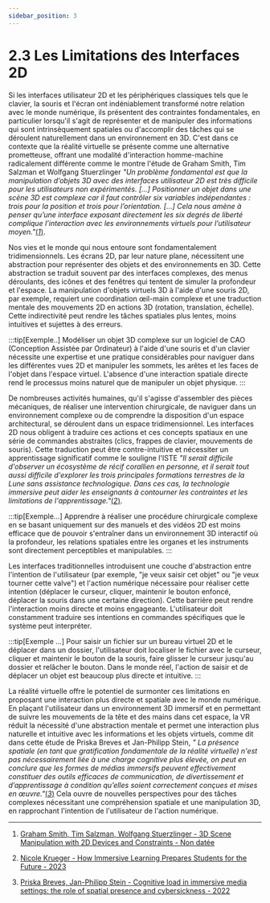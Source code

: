 ```yaml
---
sidebar_position: 3
---
```


# 2.3 Les Limitations des Interfaces 2D

Si les interfaces utilisateur 2D et les périphériques classiques tels que le clavier, la souris et l'écran ont indéniablement transformé notre relation avec le monde numérique, ils présentent des contraintes fondamentales, en particulier lorsqu'il s'agit de représenter et de manipuler des informations qui sont intrinsèquement spatiales ou d'accomplir des tâches qui se déroulent naturellement dans un environnement en 3D. C'est dans ce contexte que la réalité virtuelle se présente comme une alternative prometteuse, offrant une modalité d'interaction homme-machine radicalement différente comme le montre l'étude de Graham Smith, Tim Salzman et Wolfgang Stuerzlinger _"Un problème fondamental est que la manipulation d’objets 3D avec des interfaces utilisateur 2D est très difficile pour les utilisateurs non expérimentés. […] Positionner un objet dans une scène 3D est complexe car il faut contrôler six variables indépendantes : trois pour la position et trois pour l’orientation. […] Cela nous amène à penser qu’une interface exposant directement les six degrés de liberté complique l’interaction avec les environnements virtuels pour l’utilisateur moyen."_[(*1*)](https://vvise.iat.sfu.ca/user/data/papers/mive_gi2001.pdf).



Nos vies et le monde qui nous entoure sont fondamentalement tridimensionnels. Les écrans 2D, par leur nature plane, nécessitent une abstraction pour représenter des objets et des environnements en 3D. Cette abstraction se traduit souvent par des interfaces complexes, des menus déroulants, des icônes et des fenêtres qui tentent de simuler la profondeur et l'espace. La manipulation d'objets virtuels 3D à l'aide d'une souris 2D, par exemple, requiert une coordination œil-main complexe et une traduction mentale des mouvements 2D en actions 3D (rotation, translation, échelle). Cette indirectivité peut rendre les tâches spatiales plus lentes, moins intuitives et sujettes à des erreurs. 



:::tip[Exemple..]
Modéliser un objet 3D complexe sur un logiciel de CAO (Conception Assistée par Ordinateur) à l'aide d'une souris et d'un clavier nécessite une expertise et une pratique considérables pour naviguer dans les différentes vues 2D et manipuler les sommets, les arêtes et les faces de l'objet dans l'espace virtuel. L'absence d'une interaction spatiale directe rend le processus moins naturel que de manipuler un objet physique.
:::


De nombreuses activités humaines, qu'il s'agisse d'assembler des pièces mécaniques, de réaliser une intervention chirurgicale, de naviguer dans un environnement complexe ou de comprendre la disposition d'un espace architectural, se déroulent dans un espace tridimensionnel. Les interfaces 2D nous obligent à traduire ces actions et ces concepts spatiaux en une série de commandes abstraites (clics, frappes de clavier, mouvements de souris). Cette traduction peut être contre-intuitive et nécessiter un apprentissage significatif comme le souligne l'ISTE _"Il serait difficile d'observer un écosystème de récif corallien en personne, et il serait tout aussi difficile d'explorer les trois principales formations terrestres de la Lune sans assistance technologique. Dans ces cas, la technologie immersive peut aider les enseignants à contourner les contraintes et les limitations de l'apprentissage."_[(*2*)](https://iste.org/blog/how-immersive-learning-prepares-students-for-the-future).

:::tip[Exemple...]
Apprendre à réaliser une procédure chirurgicale complexe en se basant uniquement sur des manuels et des vidéos 2D est moins efficace que de pouvoir s'entraîner dans un environnement 3D interactif où la profondeur, les relations spatiales entre les organes et les instruments sont directement perceptibles et manipulables.
:::

Les interfaces traditionnelles introduisent une couche d'abstraction entre l'intention de l'utilisateur (par exemple, "je veux saisir cet objet" ou "je veux tourner cette valve") et l'action numérique nécessaire pour réaliser cette intention (déplacer le curseur, cliquer, maintenir le bouton enfoncé, déplacer la souris dans une certaine direction). Cette barrière peut rendre l'interaction moins directe et moins engageante. L'utilisateur doit constamment traduire ses intentions en commandes spécifiques que le système peut interpréter.

:::tip[Exemple ...]
Pour saisir un fichier sur un bureau virtuel 2D et le déplacer dans un dossier, l'utilisateur doit localiser le fichier avec le curseur, cliquer et maintenir le bouton de la souris, faire glisser le curseur jusqu'au dossier et relâcher le bouton. Dans le monde réel, l'action de saisir et de déplacer un objet est beaucoup plus directe et intuitive.
:::

La réalité virtuelle offre le potentiel de surmonter ces limitations en proposant une interaction plus directe et spatiale avec le monde numérique. En plaçant l'utilisateur dans un environnement 3D immersif et en permettant de suivre les mouvements de la tête et des mains dans cet espace, la VR réduit la nécessité d'une abstraction mentale et permet une interaction plus naturelle et intuitive avec les informations et les objets virtuels, comme dit dans cette étude de Priska Breves et Jan-Philipp Stein, _" La présence spatiale (en tant que gratification fondamentale de la réalité virtuelle) n'est pas nécessairement liée à une charge cognitive plus élevée, on peut en conclure que les formes de médias immersifs peuvent effectivement constituer des outils efficaces de communication, de divertissement et d’apprentissage à condition qu’elles soient correctement conçues et mises en œuvre."_[(*3*)](https://link.springer.com/article/10.1007/s10055-022-00697-5) Cela ouvre de nouvelles perspectives pour des tâches complexes nécessitant une compréhension spatiale et une manipulation 3D, en rapprochant l'intention de l'utilisateur de l'action numérique.


-------------------------------------------------------------------------------------------------------------------------------

1. [Graham Smith, Tim Salzman, Wolfgang Stuerzlinger - 3D Scene Manipulation with 2D Devices and Constraints - Non datée](https://vvise.iat.sfu.ca/user/data/papers/mive_gi2001.pdf)

2. [Nicole Krueger - How Immersive Learning Prepares Students for the Future - 2023](https://iste.org/blog/how-immersive-learning-prepares-students-for-the-future)

3. [Priska Breves, Jan-Philipp Stein - Cognitive load in immersive media settings: the role of spatial presence and cybersickness - 2022](https://link.springer.com/article/10.1007/s10055-022-00697-5)